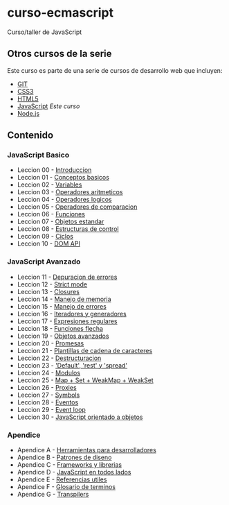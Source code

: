 # curso-ecmascript
Curso/taller de JavaScript

## Otros cursos de la serie
Este curso es parte de una serie de cursos de desarrollo web que incluyen:

* [GIT](https://github.com/jorgeriv/curso-git)
* [CSS3](https://github.com/jorgeriv/curso-css)
* [HTML5](https://github.com/jorgeriv/curso-html5)
* [JavaScript](https://github.com/jorgeriv/curso-ecmascript) *Este curso*
* [Node.js](https://github.com/jorgeriv/curso-node)

## Contenido

### JavaScript Basico
* Leccion 00 - [Introduccion](https://github.com/jorgeriv/curso-ecmascript/tree/master/leccion%2000)
* Leccion 01 - [Conceptos basicos](https://github.com/jorgeriv/curso-ecmascript/tree/master/leccion%2001)
* Leccion 02 - [Variables](https://github.com/jorgeriv/curso-ecmascript/tree/master/leccion%2002)
* Leccion 03 - [Operadores aritmeticos](https://github.com/jorgeriv/curso-ecmascript/tree/master/leccion%2003)
* Leccion 04 - [Operadores logicos](https://github.com/jorgeriv/curso-ecmascript/tree/master/leccion%2004)
* Leccion 05 - [Operadores de comparacion](https://github.com/jorgeriv/curso-ecmascript/tree/master/leccion%2005)
* Leccion 06 - [Funciones](https://github.com/jorgeriv/curso-ecmascript/tree/master/leccion%2006)
* Leccion 07 - [Objetos estandar](https://github.com/jorgeriv/curso-ecmascript/tree/master/leccion%2007)
* Leccion 08 - [Estructuras de control](https://github.com/jorgeriv/curso-ecmascript/tree/master/leccion%2008)
* Leccion 09 - [Ciclos](https://github.com/jorgeriv/curso-ecmascript/tree/master/leccion%2009)
* Leccion 10 - [DOM API](https://github.com/jorgeriv/curso-ecmascript/tree/master/leccion%2010)

### JavaScript Avanzado
* Leccion 11 - [Depuracion de errores](https://github.com/jorgeriv/curso-ecmascript/tree/master/leccion%209)
* Leccion 12 - [Strict mode](https://github.com/jorgeriv/curso-ecmascript/tree/master/leccion%209)
* Leccion 13 - [Closures](https://github.com/jorgeriv/curso-ecmascript/tree/master/leccion%209)
* Leccion 14 - [Manejo de memoria](https://github.com/jorgeriv/curso-ecmascript/tree/master/leccion%209)
* Leccion 15 - [Manejo de errores](https://github.com/jorgeriv/curso-ecmascript/tree/master/leccion%209)
* Leccion 16 - [Iteradores y generadores](https://github.com/jorgeriv/curso-ecmascript/tree/master/leccion%209)
* Leccion 17 - [Expresiones regulares](https://github.com/jorgeriv/curso-ecmascript/tree/master/leccion%209)
* Leccion 18 - [Funciones flecha](https://github.com/jorgeriv/curso-ecmascript/tree/master/leccion%209)
* Leccion 19 - [Objetos avanzados](https://github.com/jorgeriv/curso-ecmascript/tree/master/leccion%209)
* Leccion 20 - [Promesas](https://github.com/jorgeriv/curso-ecmascript/tree/master/leccion%209)
* Leccion 21 - [Plantillas de cadena de caracteres](https://github.com/jorgeriv/curso-ecmascript/tree/master/leccion%209)
* Leccion 22 - [Destructuracion](https://github.com/jorgeriv/curso-ecmascript/tree/master/leccion%209)
* Leccion 23 - ['Default', 'rest' y 'spread'](https://github.com/jorgeriv/curso-ecmascript/tree/master/leccion%209)
* Leccion 24 - [Modulos](https://github.com/jorgeriv/curso-ecmascript/tree/master/leccion%209)
* Leccion 25 - [Map + Set + WeakMap + WeakSet](https://github.com/jorgeriv/curso-ecmascript/tree/master/leccion%209)
* Leccion 26 - [Proxies](https://github.com/jorgeriv/curso-ecmascript/tree/master/leccion%209)
* Leccion 27 - [Symbols](https://github.com/jorgeriv/curso-ecmascript/tree/master/leccion%209)
* Leccion 28 - [Eventos](https://github.com/jorgeriv/curso-ecmascript/tree/master/leccion%209)
* Leccion 29 - [Event loop](https://github.com/jorgeriv/curso-ecmascript/tree/master/leccion%209)
* Leccion 30 - [JavaScript orientado a objetos](https://github.com/jorgeriv/curso-ecmascript/tree/master/leccion%209)


### Apendice
* Apendice A - [Herramientas para desarrolladores]()
* Apendice B - [Patrones de diseno]()
* Apendice C - [Frameworks y librerias]()
* Apendice D - [JavaScript en todos lados]()
* Apendice E - [Referencias utiles]()
* Apendice F - [Glosario de terminos]()
* Apendice G - [Transpilers]()